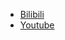 - [Bilibili](https://www.bilibili.com/video/BV1y2CVYcE49/?spm_id_from=333.337.search-card.all.click)
- [Youtube](https://youtu.be/jFfo23yIWac)
